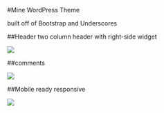 #Mine WordPress Theme

built off of Bootstrap and Underscores

##Header
two column header with right-side widget

![](https://dl.dropboxusercontent.com/u/21809793/mine-screenshot.png)

##comments

![](https://dl.dropboxusercontent.com/u/21809793/mine-comments-post.png)

##Mobile ready responsive

![](https://dl.dropboxusercontent.com/u/21809793/mine-mobile.png)
